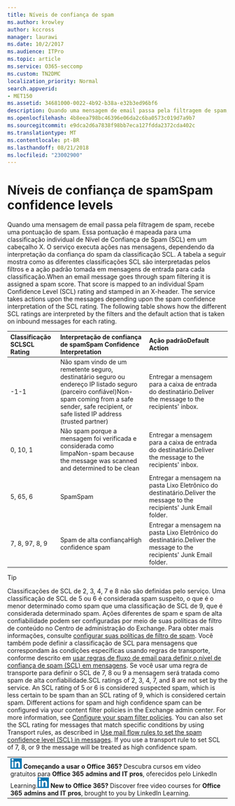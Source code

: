 ```yaml
---
title: Níveis de confiança de spam
ms.author: krowley
author: kccross
manager: laurawi
ms.date: 10/2/2017
ms.audience: ITPro
ms.topic: article
ms.service: O365-seccomp
ms.custom: TN2DMC
localization_priority: Normal
search.appverid:
- MET150
ms.assetid: 34681000-0022-4b92-b38a-e32b3ed96bf6
description: Quando uma mensagem de email passa pela filtragem de spam, recebe uma pontuação de spam. Essa pontuação é mapeada para uma classificação individual de Nível de Confiança de Spam (SCL) em um cabeçalho X. O serviço executa ações nas mensagens, dependendo da interpretação da confiança do spam da classificação SCL. A tabela a seguir mostra como as diferentes classificações SCL são interpretadas pelos filtros e a ação padrão tomada em mensagens de entrada para cada classificação.
ms.openlocfilehash: 4b8eea798bc46396e06da2c6ba0573c019d7a9b7
ms.sourcegitcommit: e9dca2d6a7838f98bb7eca127fdda2372cda402c
ms.translationtype: MT
ms.contentlocale: pt-BR
ms.lasthandoff: 08/21/2018
ms.locfileid: "23002900"
---
```

# <a name="spam-confidence-levels"></a><span data-ttu-id="75781-106">Níveis de confiança de spam</span><span class="sxs-lookup"><span data-stu-id="75781-106">Spam confidence levels</span></span>

<span data-ttu-id="75781-p102">Quando uma mensagem de email passa pela filtragem de spam, recebe uma pontuação de spam. Essa pontuação é mapeada para uma classificação individual de Nível de Confiança de Spam (SCL) em um cabeçalho X. O serviço executa ações nas mensagens, dependendo da interpretação da confiança do spam da classificação SCL. A tabela a seguir mostra como as diferentes classificações SCL são interpretadas pelos filtros e a ação padrão tomada em mensagens de entrada para cada classificação.</span><span class="sxs-lookup"><span data-stu-id="75781-p102">When an email message goes through spam filtering it is assigned a spam score. That score is mapped to an individual Spam Confidence Level (SCL) rating and stamped in an X-header. The service takes actions upon the messages depending upon the spam confidence interpretation of the SCL rating. The following table shows how the different SCL ratings are interpreted by the filters and the default action that is taken on inbound messages for each rating.</span></span>
  
|<span data-ttu-id="75781-111">**Classificação SCL**</span><span class="sxs-lookup"><span data-stu-id="75781-111">**SCL Rating**</span></span>|<span data-ttu-id="75781-112">**Interpretação de confiança de spam**</span><span class="sxs-lookup"><span data-stu-id="75781-112">**Spam Confidence Interpretation**</span></span>|<span data-ttu-id="75781-113">**Ação padrão**</span><span class="sxs-lookup"><span data-stu-id="75781-113">**Default Action**</span></span>|
|:-----|:-----|:-----|
|<span data-ttu-id="75781-114">-1</span><span class="sxs-lookup"><span data-stu-id="75781-114">-1</span></span>  <br/> |<span data-ttu-id="75781-115">Não spam vindo de um remetente seguro, destinatário seguro ou endereço IP listado seguro (parceiro confiável)</span><span class="sxs-lookup"><span data-stu-id="75781-115">Non-spam coming from a safe sender, safe recipient, or safe listed IP address (trusted partner)</span></span>  <br/> |<span data-ttu-id="75781-116">Entregar a mensagem para a caixa de entrada do destinatário.</span><span class="sxs-lookup"><span data-stu-id="75781-116">Deliver the message to the recipients' inbox.</span></span>  <br/> |
|<span data-ttu-id="75781-117">0, 1</span><span class="sxs-lookup"><span data-stu-id="75781-117">0, 1</span></span>  <br/> |<span data-ttu-id="75781-118">Não spam porque a mensagem foi verificada e considerada como limpa</span><span class="sxs-lookup"><span data-stu-id="75781-118">Non-spam because the message was scanned and determined to be clean</span></span>  <br/> |<span data-ttu-id="75781-119">Entregar a mensagem para a caixa de entrada do destinatário.</span><span class="sxs-lookup"><span data-stu-id="75781-119">Deliver the message to the recipients' inbox.</span></span>  <br/> |
|<span data-ttu-id="75781-120">5, 6</span><span class="sxs-lookup"><span data-stu-id="75781-120">5, 6</span></span>  <br/> | <span data-ttu-id="75781-121">Spam</span><span class="sxs-lookup"><span data-stu-id="75781-121">Spam</span></span>  <br/> |<span data-ttu-id="75781-122">Entregar a mensagem na pasta Lixo Eletrônico do destinatário.</span><span class="sxs-lookup"><span data-stu-id="75781-122">Deliver the message to the recipients' Junk Email folder.</span></span>  <br/> |
|<span data-ttu-id="75781-123">7, 8, 9</span><span class="sxs-lookup"><span data-stu-id="75781-123">7, 8, 9</span></span>  <br/> |<span data-ttu-id="75781-124">Spam de alta confiança</span><span class="sxs-lookup"><span data-stu-id="75781-124">High confidence spam</span></span>  <br/> |<span data-ttu-id="75781-125">Entregar a mensagem na pasta Lixo Eletrônico do destinatário.</span><span class="sxs-lookup"><span data-stu-id="75781-125">Deliver the message to the recipients' Junk Email folder.</span></span>  <br/> |
   
> [!TIP]
> <span data-ttu-id="75781-p103">Classificações de SCL de 2, 3, 4, 7 e 8 não são definidas pelo serviço. Uma classificação de SCL de 5 ou 6 é considerada spam suspeito, o que é o menor determinado como spam que uma classificação de SCL de 9, que é considerada determinado spam. Ações diferentes de spam e spam de alta confiabilidade podem ser configuradas por meio de suas políticas de filtro de conteúdo no Centro de administração do Exchange. Para obter mais informações, consulte [configurar suas políticas de filtro de spam](configure-your-spam-filter-policies.md). Você também pode definir a classificação de SCL para mensagens que correspondam às condições específicas usando regras de transporte, conforme descrito em [usar regras de fluxo de email para definir o nível de confiança de spam (SCL) em mensagens](use-mail-flow-rules-to-set-the-spam-confidence-level-scl-in-messages.md). Se você usar uma regra de transporte para definir o SCL de 7, 8 ou 9 a mensagem será tratada como spam de alta confiabilidade.</span><span class="sxs-lookup"><span data-stu-id="75781-p103">SCL ratings of 2, 3, 4, 7, and 8 are not set by the service. An SCL rating of 5 or 6 is considered suspected spam, which is less certain to be spam than an SCL rating of 9, which is considered certain spam. Different actions for spam and high confidence spam can be configured via your content filter policies in the Exchange admin center. For more information, see [Configure your spam filter policies](configure-your-spam-filter-policies.md). You can also set the SCL rating for messages that match specific conditions by using Transport rules, as described in [Use mail flow rules to set the spam confidence level (SCL) in messages](use-mail-flow-rules-to-set-the-spam-confidence-level-scl-in-messages.md). If you use a transport rule to set SCL of 7, 8, or 9 the message will be treated as high confidence spam.</span></span> 
  
||
|:-----|
|<span data-ttu-id="75781-p104">![O ícone pequeno do LinkedIn Learning](media/eac8a413-9498-4220-8544-1e37d1aaea13.png) **Começando a usar o Office 365?**         Descubra cursos em vídeo gratuitos para **Office 365 admins and IT pros**, oferecidos pelo LinkedIn Learning.</span><span class="sxs-lookup"><span data-stu-id="75781-p104">![The short icon for LinkedIn Learning](media/eac8a413-9498-4220-8544-1e37d1aaea13.png) **New to Office 365?**         Discover free video courses for **Office 365 admins and IT pros**, brought to you by LinkedIn Learning.</span></span> |
   

